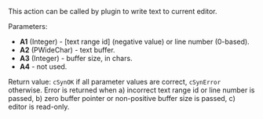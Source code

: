 This action can be called by plugin to write text to current editor.

Parameters:

- **A1** (Integer) - [text range id] (negative value) or line number (0-based).     
- **A2** (PWideChar) - text buffer.
- **A3** (Integer) - buffer size, in chars. 
- **A4** - not used.

Return value: `cSynOK` if all parameter values are correct, `cSynError` otherwise. Error is returned when a) incorrect text range id or line number is passed, b) zero buffer pointer or non-positive buffer size is passed, c) editor is read-only.

